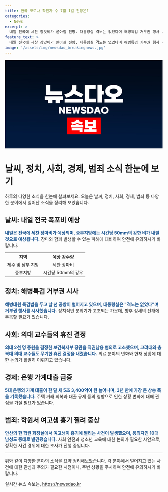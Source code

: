 ```yaml
---
title: 한국 코로나 확진자 수 7월 1일 전망은?
categories:
  - News
excerpt: >
  내일 전국에 세찬 장맛비가 쏟아질 전망. 대통령실 격노는 없었다며 해병특검 거부권 행사 시사. 의사단체, 보건복지부 장관을 직권남용 혐의로 고소. 5대 은행의 가계 대출이 3년 만에 최대폭 상승. 학원에서 여고생 흉기 찔려 중상, 용의자 중태 발견.
feature_text: >
  내일 전국에 세찬 장맛비가 쏟아질 전망. 대통령실 격노는 없었다며 해병특검 거부권 행사 시사. 의사단체, 보건복지부 장관을 직권남용 혐의로 고소. 5대 은행의 가계 대출이 3년 만에 최대폭 상승. 학원에서 여고생 흉기 찔려 중상, 용의자 중태 발견.
image: '/assets/img/newsdao_breakingnews.jpg'
---
```


<p><img src="/assets/img/newsdao_breakingnews.jpg" alt="ontimetimes 속보" /></p>

<h1>날씨, 정치, 사회, 경제, 범죄 소식 한눈에 보기</h1>

<p data-ke-size="size16">하루의 다양한 소식을 한눈에 살펴보세요. 오늘은 날씨, 정치, 사회, 경제, 범죄 등 다양한 분야에서 일어난 소식을 정리해 보았습니다.</p>

<h2 data-ke-size="size26">날씨: 내일 전국 폭포비 예상</h2>

<p><b><span style="color: #1a5490;">내일은 전국에 세찬 장마비가 예상되며, 중부지방에는 시간당 50mm의 강한 비가 내릴 것으로 예상됩니다.</span></b> 장마와 함께 발생할 수 있는 피해에 대비하여 안전에 유의하시기 바랍니다.</p>

<table>
    <tr>
        <td style="text-align: center; height: 17px;"><b>지역</b></td>
        <td style="text-align: center; height: 17px;"><b>예상 강수량</b></td>
    </tr>
    <tr>
        <td style="text-align: center; height: 17px;">제주 및 남부 지방</td>
        <td style="text-align: center; height: 17px;">세찬 장마비</td>
    </tr>
    <tr>
        <td style="text-align: center; height: 17px;">중부지방</td>
        <td style="text-align: center; height: 17px;">시간당 50mm의 강우</td>
    </tr>
</table>

<h2 data-ke-size="size26">정치: 해병특검 거부권 시사</h2>

<p><b><span style="color: #1a5490;">해병대원 특검법을 두고 날 선 공방이 벌어지고 있으며, 대통령실은 "격노는 없었다"며 거부권 행사를 시사했습니다.</span></b> 정치적인 분위기가 고조되는 가운데, 향후 정세의 전개에 주목할 필요가 있습니다.</p>

<h2 data-ke-size="size26">사회: 의대 교수들의 휴진 결정</h2>

<p><b><span style="color: #1a5490;">의대 2천 명 증원을 결정한 보건복지부 장관을 직권남용 혐의로 고소했으며, 고려대와 충북대 의대 교수들도 무기한 휴진 결정을 내렸습니다.</span></b> 의료 분야의 변화와 현재 상황에 대한 논의가 활발히 이뤄지고 있습니다.</p>

<h2 data-ke-size="size26">경제: 은행 가계대출 급증</h2>

<p><b><span style="color: #1a5490;">5대 은행의 가계 대출이 한 달 새 5조 3,400억여 원 늘어나며, 3년 만에 가장 큰 상승 폭을 기록했습니다.</span></b> 주택 거래 회복과 대출 규제 등의 영향으로 인한 상황 변화에 대해 관심을 가질 필요가 있습니다.</p>

<h2 data-ke-size="size26">범죄: 학원서 여고생 흉기 찔려 중상</h2>

<p><b><span style="color: #1a5490;">안산의 한 학원 화장실에서 여고생이 흉기에 찔리는 사건이 발생했으며, 용의자인 10대 남성도 중태로 발견됐습니다.</span></b> 사회 안전과 청소년 교육에 대한 논의가 필요한 사안으로, 정확한 사건 경위에 대한 조사가 진행 중입니다.</p>

<hr>

<p data-ke-size="size16">위와 같이 다양한 분야의 소식을 요약 정리해보았습니다. 각 분야에서 벌어지고 있는 사건에 대한 관심과 주의가 필요한 시점이니, 주변 상황을 주시하며 안전에 유의하시기 바랍니다.</p>
실시간 뉴스 속보는, <a href="https://newsdao.kr" rel="dofollow">https://newsdao.kr</a>


